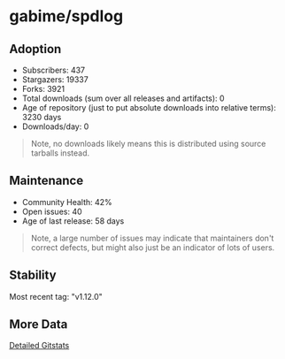 # gabime/spdlog

## Adoption

- Subscribers: 437
- Stargazers: 19337
- Forks: 3921
- Total downloads (sum over all releases and artifacts): 0
- Age of repository (just to put absolute downloads into relative terms): 3230 days
- Downloads/day: 0

> Note, no downloads likely means this is distributed using source tarballs instead.

## Maintenance

- Community Health: 42%
- Open issues: 40
- Age of last release: 58 days

> Note, a large number of issues may indicate that maintainers don't correct defects, but might also
> just be an indicator of lots of users.

## Stability

Most recent tag: "v1.12.0"

## More Data

[Detailed Gitstats](/bazel-catalog/gitstats/gabime/spdlog)

